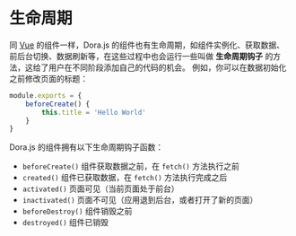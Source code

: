  # 生命周期
同 [Vue](https://cn.vuejs.org/v2/guide/instance.html#%E5%AE%9E%E4%BE%8B%E7%94%9F%E5%91%BD%E5%91%A8%E6%9C%9F%E9%92%A9%E5%AD%90) 的组件一样，Dora.js 的组件也有生命周期，如组件实例化、获取数据、前后台切换、数据刷新等，在这些过程中也会运行一些叫做 __生命周期钩子__ 的方法，这给了用户在不同阶段添加自己的代码的机会。
例如，你可以在数据初始化之前修改页面的标题：
```javascript
module.exports = {
    beforeCreate() {
        this.title = 'Hello World'
    }
}
```
Dora.js 的组件拥有以下生命周期钩子函数：

 - `beforeCreate()` 组件获取数据之前，在 `fetch()` 方法执行之前
 - `created()` 组件已获取数据，在 `fetch()` 方法执行完成之后
 - `activated()` 页面可见（当前页面处于前台）
 - `inactivated()` 页面不可见（应用退到后台，或者打开了新的页面）
 - `beforeDestroy()` 组件销毁之前
 - `destroyed()` 组件已销毁